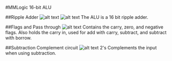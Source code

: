 #MMLogic 16-bit ALU

##Ripple Adder
![alt text][adderLow]
![alt text][adderHigh]
The ALU is a 16 bit ripple adder.

##Flags and Pass through
![alt text][flags]
Contains the carry, zero, and negative flags. Also holds the carry in, used for add with carry, subtract, and subtract with borrow.

##Subtraction Complement circuit
![alt text][complement]
2's Complements the input when using subtraction. 

[adderLow]: https://grexel.github.io/JCompiler/MML_16bit/ALU/AdderLow.jpg "Adder Low Byte"
[adderHigh]: https://grexel.github.io/JCompiler/MML_16bit/ALU/AdderHigh.jpg "Adder High Byte"
[flags]: https://grexel.github.io/JCompiler/MML_16bit/ALU/AdderFlagsandPass.jpg "Flags"
[complement]: https://grexel.github.io/JCompiler/MML_16bit/ALU/AdderSubComplement.jpg "Subtraction Complement"
